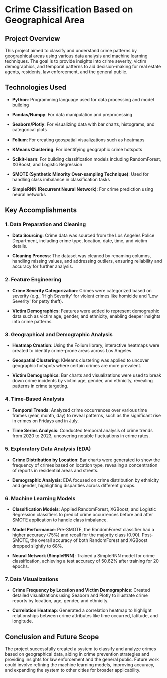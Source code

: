 # **Crime Classification Based on Geographical Area**

## **Project Overview**

This project aimed to classify and understand crime patterns by geographical areas using various data analysis and machine learning techniques. The goal is to provide insights into crime severity, victim demographics, and temporal patterns to aid decision-making for real estate agents, residents, law enforcement, and the general public.

## **Technologies Used**

- **Python**: Programming language used for data processing and model building
  
- **Pandas/Numpy**: For data manipulation and preprocessing
  
- **Seaborn/Plotly**: For visualizing data with bar charts, histograms, and categorical plots
  
- **Folium**: For creating geospatial visualizations such as heatmaps
  
- **KMeans Clustering**: For identifying geographic crime hotspots
  
- **Scikit-learn**: For building classification models including RandomForest, XGBoost, and Logistic Regression
  
- **SMOTE (Synthetic Minority Over-sampling Technique)**: Used for handling class imbalance in classification tasks
  
- **SimpleRNN (Recurrent Neural Network)**: For crime prediction using neural networks

## **Key Accomplishments**

### **1. Data Preparation and Cleaning**

- **Data Sourcing**: Crime data was sourced from the Los Angeles Police Department, including crime type, location, date, time, and victim details.
  
- **Cleaning Process**: The dataset was cleaned by renaming columns, handling missing values, and addressing outliers, ensuring reliability and accuracy for further analysis.

### **2. Feature Engineering**

- **Crime Severity Categorization**: Crimes were categorized based on severity (e.g., 'High Severity' for violent crimes like homicide and 'Low Severity' for petty theft).
  
- **Victim Demographics**: Features were added to represent demographic data such as victim age, gender, and ethnicity, enabling deeper insights into crime patterns.

### **3. Geographical and Demographic Analysis**

- **Heatmap Creation**: Using the Folium library, interactive heatmaps were created to identify crime-prone areas across Los Angeles.
  
- **Geospatial Clustering**: KMeans clustering was applied to uncover geographic hotspots where certain crimes are more prevalent.
  
- **Victim Demographics**: Bar charts and visualizations were used to break down crime incidents by victim age, gender, and ethnicity, revealing patterns in crime targeting.

### **4. Time-Based Analysis**

- **Temporal Trends**: Analyzed crime occurrences over various time frames (year, month, day) to reveal patterns, such as the significant rise in crimes on Fridays and in July.
  
- **Time Series Analysis**: Conducted temporal analysis of crime trends from 2020 to 2023, uncovering notable fluctuations in crime rates.

### **5. Exploratory Data Analysis (EDA)**

- **Crime Distribution by Location**: Bar charts were generated to show the frequency of crimes based on location type, revealing a concentration of reports in residential areas and streets.
  
- **Demographic Analysis**: EDA focused on crime distribution by ethnicity and gender, highlighting disparities across different groups.

### **6. Machine Learning Models**

- **Classification Models**: Applied RandomForest, XGBoost, and Logistic Regression classifiers to predict crime occurrences before and after SMOTE application to handle class imbalance.
  
- **Model Performance**: Pre-SMOTE, the RandomForest classifier had a higher accuracy (75%) and recall for the majority class (0.90). Post-SMOTE, the overall accuracy of both RandomForest and XGBoost dropped slightly to 68%.
  
- **Neural Network (SimpleRNN)**: Trained a SimpleRNN model for crime classification, achieving a test accuracy of 50.62% after training for 20 epochs.

### **7. Data Visualizations**

- **Crime Frequency by Location and Victim Demographics**: Created detailed visualizations using Seaborn and Plotly to illustrate crime reports by location, age, gender, and ethnicity.
  
- **Correlation Heatmap**: Generated a correlation heatmap to highlight relationships between crime attributes like time occurred, latitude, and longitude.

## **Conclusion and Future Scope**

The project successfully created a system to classify and analyze crimes based on geographical data, aiding in crime prevention strategies and providing insights for law enforcement and the general public. Future work could involve refining the machine learning models, improving accuracy, and expanding the system to other cities for broader applicability.
